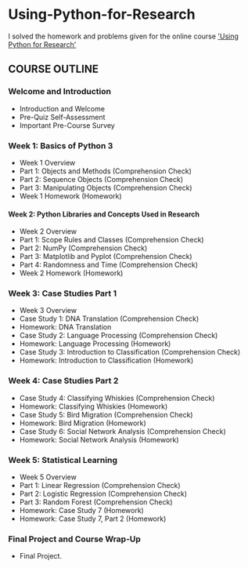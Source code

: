 # Using-Python-for-Research
I solved the homework and problems given for the online course ['Using Python for Research'](https://www.edx.org/course/using-python-for-research)


## COURSE OUTLINE
### Welcome and Introduction
- Introduction and Welcome
- Pre-Quiz Self-Assessment
- Important Pre-Course Survey
### Week 1: Basics of Python 3
- Week 1 Overview
- Part 1: Objects and Methods (Comprehension Check)
- Part 2: Sequence Objects (Comprehension Check)
- Part 3: Manipulating Objects (Comprehension Check)
- Week 1 Homework (Homework)
#### Week 2: Python Libraries and Concepts Used in Research
- Week 2 Overview
- Part 1: Scope Rules and Classes (Comprehension Check)
- Part 2: NumPy (Comprehension Check)
- Part 3: Matplotlib and Pyplot (Comprehension Check)
- Part 4: Randomness and Time (Comprehension Check)
- Week 2 Homework (Homework)
### Week 3: Case Studies Part 1
- Week 3 Overview
- Case Study 1: DNA Translation (Comprehension Check)
- Homework: DNA Translation
- Case Study 2: Language Processing (Comprehension Check)
- Homework: Language Processing (Homework)
- Case Study 3: Introduction to Classification (Comprehension Check)
- Homework: Introduction to Classification (Homework)
### Week 4: Case Studies Part 2
- Case Study 4: Classifying Whiskies (Comprehension Check)
- Homework: Classifying Whiskies (Homework)
- Case Study 5: Bird Migration (Comprehension Check)
- Homework: Bird Migration (Homework)
- Case Study 6: Social Network Analysis (Comprehension Check)
- Homework: Social Network Analysis (Homework)
### Week 5: Statistical Learning
- Week 5 Overview
- Part 1: Linear Regression (Comprehension Check)
- Part 2: Logistic Regression (Comprehension Check)
- Part 3: Random Forest (Comprehension Check)
- Homework: Case Study 7 (Homework)
- Homework: Case Study 7, Part 2 (Homework)
### Final Project and Course Wrap-Up
- Final Project. 
